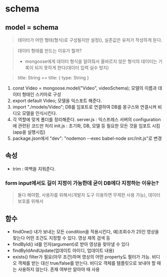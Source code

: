 # schema
## model = schema
> 데이터가 어떤 형태(형식)로 구성될지만 설정(), 실존값은 유저가 작성하게 둔다.

> 데이터 형태를 만드는 이유가 뭘까?
> - mongoose에게 데이터 형식을 알려줘서 올바르지 않은 형식의 데이터는 기록이 되지 못하게 한다(데이터 입력 실수 방지)

> title: String == title: { type: String }

1. const Video = mongoose.model("Video", videoSchema); 모델의 이름과 데이터 형태인 스키마로 구성
2. export default Video; 모델을 익스포트 해준다.
3. import "./models/Video"; DB를 임포트로 연결하여 DB를 몽구스와 연결시켜 비디오 모델을 인식시킨다.
4. 각 역할에 맞게 폴더를 정리해준다.
   server.js : 익스프레스 서버의 configuration에 관련된 코드만 처리
   init.js : 초기화, DB, 모델 등 필요한 모든 것을 임포트 시킴(app을 실행시킴)
5. package.json에서 "dev": "nodemon --exec babel-node src/init.js"로 변경

## 속성
* trim : 여백을 지워준다.

### form input에서도 길이 지정이 가능한데 굳이 DB에다 지정하는 이유는?
> 둘다 해야함, 사용자를 위해서(개발자 도구 이용하면 무제한 사용 가능), 데이터 보호를 위해서 

## 함수
* findOne() 내가 보내는 모든 condition을 적용시킨다, 예)조회수가 25인 영상을 찾는다
어떤 조건도 지정할 수 있다. 영상 제목 검색 등
* findById() id를 인자(argument)로 받아 영상을 찾아낼 수 있다
* findByIdAndUpdate(업데이트 아이디, 업데이트 내용)
* exists() filter가 필요(아무 조건)하며 영상의 어떤 property도 필터가 가능. 비디오 객체를 받는 대신 true/false를 받는다. 비디오 객체를 템플릿으로 보내야 할 때는 사용하지 않는다. 존재 여부만 알아야 때 사용